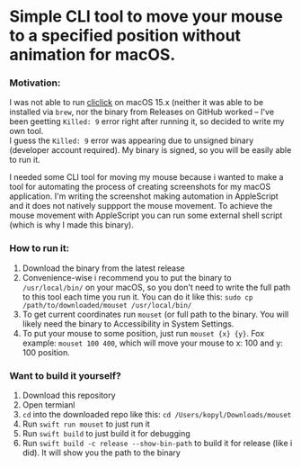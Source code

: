 # Simple CLI tool to move your mouse to a specified position without animation for macOS.

### Motivation:
I was not able to run [cliclick](https://github.com/BlueM/cliclick) on macOS 15.x (neither it was able to be installed via `brew`, nor the binary from Releases on GitHub worked – I've been geetting `Killed: 9` error right after running it, so decided to write my own tool.<br>
I guess the `Killed: 9` error was appearing due to unsigned binary (developer account required). My binary is signed, so you will be easily able to run it.

I needed some CLI tool for moving my mouse because i wanted to make a tool for automating the process of creating screenshots for my macOS application.
I'm writing the screenshot making automation in AppleScript and it does not natively suppport the mouse movement.
To achieve the mouse movement with AppleScript you can run some external shell script (which is why I made this binary).

### How to run it:
1. Download the binary from the latest release
2. Convenience-wise i recommend you to put the binary to `/usr/local/bin/` on your macOS, so you don't need to write the full path to this tool each time you run it. You can do it like this: `sudo cp /path/to/downloaded/mouset /usr/local/bin/`
3. To get current coordinates run `mouset` (or full path to the binary. You will likely need the binary to Accessibility in System Settings.
4. To put your mouse to some position, just run `mouset {x} {y}`. Fox example: `mouset 100 400`, which will move your mouse to x: 100 and y: 100 position.

### Want to build it yourself?
1. Download this repository
2. Open termianl
3. `cd` into the downloaded repo like this: `cd /Users/kopyl/Downloads/mouset`
4. Run `swift run mouset` to just run it
5. Run `swift build` to just build it for debugging
6. Run `swift build -c release --show-bin-path` to build it for release (like i did). It will show you the path to the binary
